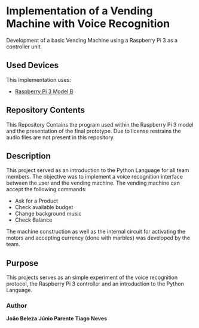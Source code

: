 # Implementation of a Vending Machine with Voice Recognition

Development of a basic Vending Machine using a Raspberry Pi 3 as a controller unit.

## Used Devices

This Implementation uses:

- [Raspberry Pi 3 Model B](https://www.raspberrypi.org/products/raspberry-pi-3-model-b/)

## Repository Contents

This Repository Contains the program used within the Raspberry Pi 3 model and the presentation of the final prototype.
Due to license restrains the audio files are not present in this repository.

## Description

This project served as an introduction to the Python Language for all team members.
The objective was to implement a voice recognition interface between the user and the vending machine.
The vending machine can accept the following commands:

- Ask for a Product
- Check available budget
- Change background music
- Check Balance

The machine construction as well as the internal circuit for activating the motors and accepting currency (done with marbles) was developed by the team.

## Purpose

This projects serves as an simple experiment of the voice recognition protocol, the Raspberry Pi 3 controller and an introduction to the Python Language.

### Author
**João Beleza**
**Júnio Parente**
**Tiago Neves**
